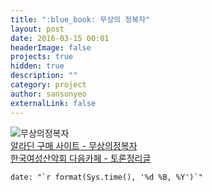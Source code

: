 ```yaml
---
title: ":blue_book: 무상의 정복자"
layout: post
date: 2016-03-15 00:01
headerImage: false
projects: true
hidden: true
description: ""
category: project
author: sansonyeo
externalLink: false
---
```

![무상의정복자](https://image.aladin.co.kr/product/7960/6/cover500/8996745537_1.jpg)
<br>[알라딘 구매 사이트 - 무상의정복자](https://www.aladin.co.kr/shop/wproduct.aspx?ItemId=79600637)
<br>[한국여성산악회 다음카페 - 토론정리글](https://cafe.daum.net/8848kwca/5NO3/168)

```
date: "`r format(Sys.time(), '%d %B, %Y')`"
```
